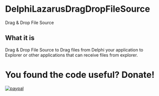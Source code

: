 # DelphiLazarusDragDropFileSource
Drag &amp; Drop File Source

## What it is 
Drag &amp; Drop File Source to Drag files from Delphi your application to Explorer or other applications that can receive files from explorer.



# You found the code useful? Donate!

[![paypal](https://www.paypalobjects.com/en_US/i/btn/btn_donateCC_LG.gif)](https://www.paypal.com/cgi-bin/webscr?cmd=_s-xclick&hosted_button_id=DZUZXE2WCJU4U)

